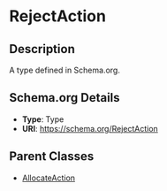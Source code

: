 # RejectAction

## Description
A type defined in Schema.org.

## Schema.org Details
- **Type**: Type
- **URI**: https://schema.org/RejectAction

## Parent Classes
- [AllocateAction](../AllocateAction.md)

